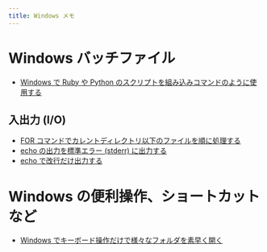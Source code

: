 ```yaml
---
title: Windows メモ
---
```


Windows バッチファイル
====

* [Windows で Ruby や Python のスクリプトを組み込みコマンドのように使用する](run-script-as-command.html)

入出力 (I/O)
----

* [FOR コマンドでカレントディレクトリ以下のファイルを順に処理する](for-each-file.html)
* [echo の出力を標準エラー (stderr) に出力する](echo-to-stderr.html)
* [echo で改行だけ出力する](echo-newline.html)


Windows の便利操作、ショートカットなど
====
* [Windows でキーボード操作だけで様々なフォルダを素早く開く](open-dir-by-keyboard.html)

